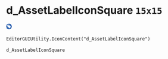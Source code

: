 # d_AssetLabelIconSquare `15x15`
<img src="/img/d_AssetLabelIconSquare.png" width=15 height=15>

``` CSharp
EditorGUIUtility.IconContent("d_AssetLabelIconSquare")
```
```
d_AssetLabelIconSquare
```

